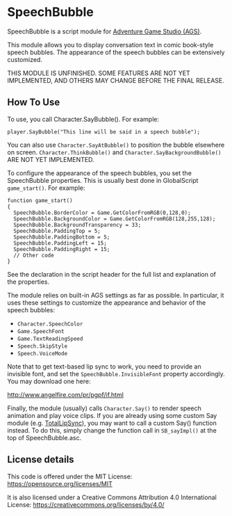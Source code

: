 # SpeechBubble
SpeechBubble is a script module for [Adventure Game Studio (AGS)](http://www.adventuregamestudio.co.uk/).

This module allows you to display conversation text in comic book-style speech bubbles. The appearance of the speech bubbles can be extensively customized.

THIS MODULE IS UNFINISHED. SOME FEATURES ARE NOT YET IMPLEMENTED, AND OTHERS MAY CHANGE BEFORE THE FINAL RELEASE.

## How To Use
To use, you call Character.SayBubble(). For example:

```adventure-game-studio
player.SayBubble("This line will be said in a speech bubble");
```

You can also use `Character.SayAtBubble()` to position the bubble elsewhere on screen. `Character.ThinkBubble()` and `Character.SayBackgroundBubble()` ARE NOT YET IMPLEMENTED.

To configure the appearance of the speech bubbles, you set the SpeechBubble properties. This is usually best done in GlobalScript `game_start()`. For example:

```adventure-game-studio
function game_start()
{
  SpeechBubble.BorderColor = Game.GetColorFromRGB(0,128,0);
  SpeechBubble.BackgroundColor = Game.GetColorFromRGB(128,255,128);
  SpeechBubble.BackgroundTransparency = 33;
  SpeechBubble.PaddingTop = 5;
  SpeechBubble.PaddingBottom = 5;
  SpeechBubble.PaddingLeft = 15;
  SpeechBubble.PaddingRight = 15;
  // Other code
}
```

See the declaration in the script header for the full list and explanation of the properties.

The module relies on built-in AGS settings as far as possible. In particular, it uses these settings to customize the appearance and behavior of the speech bubbles:

* `Character.SpeechColor`
* `Game.SpeechFont`
* `Game.TextReadingSpeed`
* `Speech.SkipStyle`
* `Speech.VoiceMode`

Note that to get text-based lip sync to work, you need to provide an invisible font, and set the `SpeechBubble.InvisibleFont` property accordingly. You may download one here:

  http://www.angelfire.com/pr/pgpf/if.html

Finally, the module (usually) calls `Character.Say()` to render speech animation and play voice clips. If you are already using some custom Say module (e.g. [TotalLipSync](https://github.com/messengerbag/TotalLipSync)), you may want to call a custom Say() function instead. To do this, simply change the function call in `SB_sayImpl()` at the top of SpeechBubble.asc.

## License details 
This code is offered under the MIT License:
  https://opensource.org/licenses/MIT

It is also licensed under a Creative Commons Attribution 4.0 International License:
  https://creativecommons.org/licenses/by/4.0/
